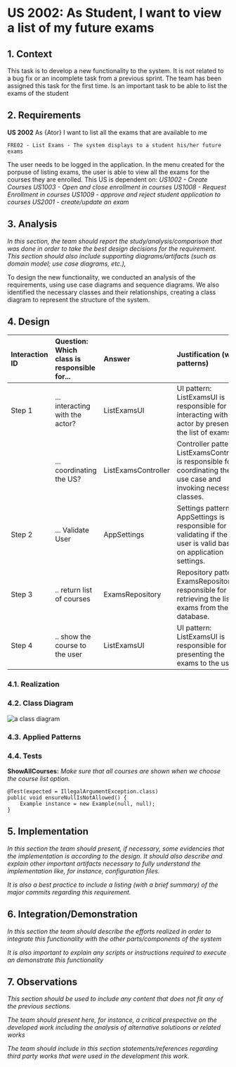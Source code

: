 # US 2002: As Student, I want to view a list of my future exams

## 1. Context

This task is to develop a new functionality to the system. 
It is not related to a bug fix or an incomplete task from a previous sprint. 
The team has been assigned this task for the first time.
Is an important task to be able to list the exams of the student
## 2. Requirements

**US 2002** As {Ator} I want to list all the exams that are available to me

    FRE02 - List Exams - The system displays to a student his/her future exams

The user needs to be logged in the application. In the menu created for the porpuse of listing exams, the user is able
to view all the exams for the courses they are enrolled.
This US is dependent on:
*US1002 - Create Courses*
*US1003 - Open and close enrollment in courses*
*US1008 - Request Enrollment in courses*
*US1009 - approve and reject student application to courses*
*US2001 - create/update an exam*


## 3. Analysis

*In this section, the team should report the study/analysis/comparison 
that was done in order to take the best design decisions for the requirement. 
This section should also include supporting diagrams/artifacts 
(such as domain model; use case diagrams, etc.),*

To design the new functionality, we conducted an analysis of the requirements, using use case diagrams and sequence diagrams. 
We also identified the necessary classes and their relationships, creating a class diagram to represent the structure of the system.

## 4. Design




| Interaction ID | Question: Which class is responsible for... | Answer              | Justification (with patterns)                                                                                        |
|:---------------|:--------------------------------------------|:--------------------|:---------------------------------------------------------------------------------------------------------------------|
| Step 1         | ... interacting with the actor?             | ListExamsUI         | UI pattern: ListExamsUI is responsible for interacting with the actor by presenting the list of exams.               |
|                | ... coordinating the US?                    | ListExamsController | Controller pattern: ListExamsController is responsible for coordinating the use case and invoking necessary classes. |
| Step 2         | ... Validate User                           | AppSettings         | Settings pattern: AppSettings is responsible for validating if the user is valid based on application settings.      |
| Step 3         | .. return list of courses                   | ExamsRepository     | Repository pattern: ExamsRepository is responsible for retrieving the list of exams from the database.               |
| Step 4         | .. show the course to the user              | ListExamsUI         | UI pattern: ListExamsUI is responsible for presenting the exams to the user.                                         |

### 4.1. Realization

### 4.2. Class Diagram

![a class diagram](US2002-SD.puml "A SD Diagram")

### 4.3. Applied Patterns

### 4.4. Tests

**ShowAllCourses:** *Make sure that all courses are shown when we choose the course list option.*

```
@Test(expected = IllegalArgumentException.class)
public void ensureNullIsNotAllowed() {
	Example instance = new Example(null, null);
}
````

## 5. Implementation

*In this section the team should present, if necessary, some evidencies that the 
implementation is according to the design. It should also describe and explain other 
important artifacts necessary to fully understand the implementation like, for instance, 
configuration files.*

*It is also a best practice to include a listing (with a brief summary) 
of the major commits regarding this requirement.*

## 6. Integration/Demonstration

*In this section the team should describe the efforts realized in order to 
integrate this functionality with the other parts/components of the system*

*It is also important to explain any scripts or instructions required to execute an 
demonstrate this functionality*

## 7. Observations

*This section should be used to include any content that does not fit any of the previous sections.*

*The team should present here, for instance, a critical prespective on the developed work including the analysis of alternative solutioons or related works*

*The team should include in this section statements/references regarding third party works that were used in the development this work.*